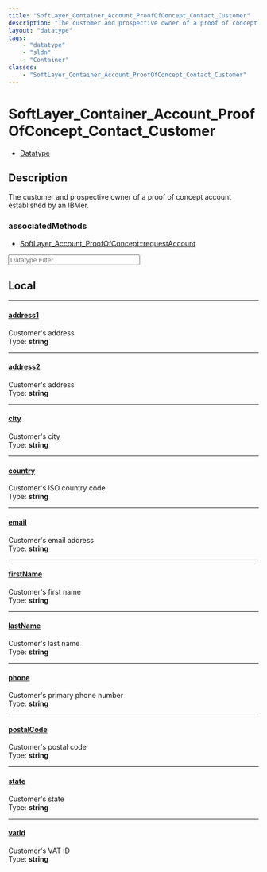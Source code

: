 ```yaml
---
title: "SoftLayer_Container_Account_ProofOfConcept_Contact_Customer"
description: "The customer and prospective owner of a proof of concept account established by an IBMer."
layout: "datatype"
tags:
    - "datatype"
    - "sldn"
    - "Container"
classes:
    - "SoftLayer_Container_Account_ProofOfConcept_Contact_Customer"
---
```


# SoftLayer_Container_Account_ProofOfConcept_Contact_Customer
<div id='service-datatype'>
    <ul id='sldn-reference-tabs'>
        <li id='datatype'> <a href='/reference/datatypes/SoftLayer_Container_Account_ProofOfConcept_Contact_Customer' >Datatype</a></li>
    </ul>
</div>

## Description 


The customer and prospective owner of a proof of concept account established by an IBMer. 


### associatedMethods

*  [SoftLayer_Account_ProofOfConcept::requestAccount](/reference/services/SoftLayer_Account_ProofOfConcept/requestAccount )





<!-- Filer BEGIN -->
<div class="view-filters">
        <div class="clearfix">
            <div class="search-input-box">
                <input placeholder="Datatype Filter" onkeyup="titleSearch(inputId='prop-input', divId='properties', elementClass='prop-row')" 
                    type="text" id="prop-input" value="" size="30" maxlength="128" class="form-text">
            </div>
        </div>
</div>
<!-- Filer END -->

<div id="properties" class="content">
<div id="localProperties" class="prop-content" >

## Local
<div class="prop-row">

-----
[address1]: #address1
#### [address1]
Customer's address  
<span class="type-label">Type: </span>**string**  



</div>
<div class="prop-row">

-----
[address2]: #address2
#### [address2]
Customer's address  
<span class="type-label">Type: </span>**string**  



</div>
<div class="prop-row">

-----
[city]: #city
#### [city]
Customer's city  
<span class="type-label">Type: </span>**string**  



</div>
<div class="prop-row">

-----
[country]: #country
#### [country]
Customer's ISO country code  
<span class="type-label">Type: </span>**string**  



</div>
<div class="prop-row">

-----
[email]: #email
#### [email]
Customer's email address  
<span class="type-label">Type: </span>**string**  



</div>
<div class="prop-row">

-----
[firstName]: #firstname
#### [firstName]
Customer's first name  
<span class="type-label">Type: </span>**string**  



</div>
<div class="prop-row">

-----
[lastName]: #lastname
#### [lastName]
Customer's last name  
<span class="type-label">Type: </span>**string**  



</div>
<div class="prop-row">

-----
[phone]: #phone
#### [phone]
Customer's primary phone number  
<span class="type-label">Type: </span>**string**  



</div>
<div class="prop-row">

-----
[postalCode]: #postalcode
#### [postalCode]
Customer's postal code  
<span class="type-label">Type: </span>**string**  



</div>
<div class="prop-row">

-----
[state]: #state
#### [state]
Customer's state  
<span class="type-label">Type: </span>**string**  



</div>
<div class="prop-row">

-----
[vatId]: #vatid
#### [vatId]
Customer's VAT ID  
<span class="type-label">Type: </span>**string**  



</div>
</div>
<!-- LOCAL PROPERTY END -->

</div>


